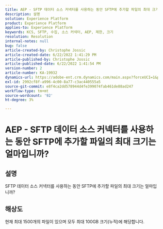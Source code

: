 ```yaml
---
title: AEP - SFTP 데이터 소스 커넥터를 사용하는 동안 SFTP에 추가할 파일의 최대 크기는 얼마입니까?
description: 설명
solution: Experience Platform
product: Experience Platform
applies-to: Experience Platform
keywords: KCS, SFTP, 수집, 소스 커넥터, AEP, 제한, 크기
resolution: Resolution
internal-notes: null
bug: false
article-created-by: Christophe Jossic
article-created-date: 6/22/2022 1:41:29 PM
article-published-by: Christophe Jossic
article-published-date: 6/22/2022 1:41:54 PM
version-number: 2
article-number: KA-19932
dynamics-url: https://adobe-ent.crm.dynamics.com/main.aspx?forceUCI=1&pagetype=entityrecord&etn=knowledgearticle&id=360ee7ff-30f2-ec11-bb3d-6045bd0158c7
exl-id: 2992cf8f-a996-4c00-8a77-c3ac440555a5
source-git-commit: e8f4ca2dd578944d4fe399074fab461de88ad247
workflow-type: tm+mt
source-wordcount: '92'
ht-degree: 3%

---
```


# AEP - SFTP 데이터 소스 커넥터를 사용하는 동안 SFTP에 추가할 파일의 최대 크기는 얼마입니까?

## 설명

SFTP 데이터 소스 커넥터를 사용하는 동안 SFTP에 추가할 파일의 최대 크기는 얼마입니까?

## 해상도


현재 최대 1500개의 파일이 있으며 모두 최대 100GB 크기(누적)에 해당합니다.
